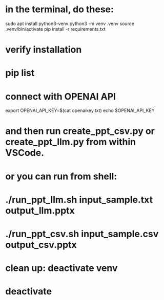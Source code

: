 # in the terminal, do these:

sudo apt install python3-venv
python3 -m venv .venv
source .venv/bin/activate
pip install -r requirements.txt

# verify installation
# pip list

# connect with OPENAI API
export OPENAI_API_KEY=$(cat openaikey.txt)
echo $OPENAI_API_KEY

# and then run create_ppt_csv.py or create_ppt_llm.py from within VSCode.
# or you can run from shell:
#   ./run_ppt_llm.sh input_sample.txt output_llm.pptx
#   ./run_ppt_csv.sh input_sample.csv output_csv.pptx


# clean up: deactivate venv
# deactivate
